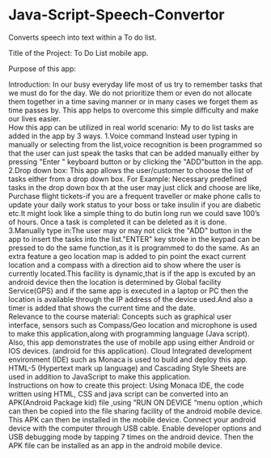 # Java-Script-Speech-Convertor
Converts speech into text within a To do list.

Title of the Project: To Do List mobile app. 

Purpose of this app:

Introduction:
In our busy everyday life most of us try to remember tasks that we must do for 
the day. We do not 
prioritize them or even do not allocate them together in a 
time saving manner or in many cases we forget them as time passes by. This app 
helps to overcome this simple difficulty and make our lives easier.   
How this app can be utilized in real world 
scenario:
My to do list tasks are added in the app by 3 ways.
1.Voice command
Instead user typing in manually or selecting from the list,voice recognition is been programmed so that the user can just speak the tasks that can be added manually either by pressing "Enter " keyboard button or by clicking the "ADD"button in the app.   
2.Drop down box:
This app allows the user/customer to choose the list of tasks 
either from a drop down box. For Example:   Necessary predefined tasks in the drop down box th
at the user may just click and choose are like,  Purchase flight tickets-if you are a frequent traveller or make phone calls to update your daily work status to your boss or take insulin if you are diabetic etc.It might look like a simple thing to do butin long run we could save 100’s of hours. Once a task is completed it can be deleted as it is done.   
3.Manually type in:The user may or may not click the "ADD" button in the app to
insert the tasks into the list."ENTER" key stroke in the keypad can be pressed to do the same function,as it is programmed to do the same.  As an extra feature a geo location map is added to pin point the exact current location and a compass with a direction aid to show where the user is currently located.This facility is dynamic,that is if the app is excuted by an android device 
then the location is determined by Global facility Service(GPS) and if the same app 
is executed in a laptop or PC then the location is available through the IP address 
of the device used.And also a timer is added that shows the current time and the 
date.    
Relevance to the course material:
Concepts such as graphical user interface, sensors such as Compass/Geo location 
and microphone is used to make this application,along with programming 
language (Java script). Also, this app demonstrates the use of mobile app using 
either Android or IOS devices. (android for this application).   Cloud Integrated development environment (IDE) such as Monaca is used to build and deploy this app.   HTML-5 (Hypertext mark
up language) and Cascading Style Sheets are used in addition to JavaScript to make this application.   
Instructions on how to create this project:
Using Monaca IDE, the code written using HTML, CSS and java script can be converted into an APK(Android Package kid) file ,using “RUN ON DEVICE “menu option ,which can then be copied  into the file sharing facility of the android mobile device. This APK can then be installed in the mobile device. Connect your android device with the computer through USB cable. Enable developer options and USB debugging mode by tapping 7 times on the android device. 
Then the APK file can be installed as an app in the android mobile device.   



